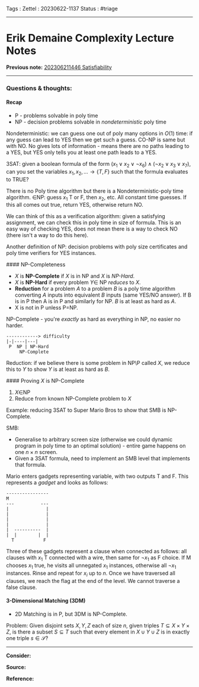 Tags :
Zettel :  20230622-1137
Status : #triage 

-----

# Erik Demaine Complexity Lecture Notes

**Previous note:** [202306211446 Satisfiability](202306211446%20Satisfiability.md)

-----

### Questions & thoughts:

#### Recap

 - P - problems solvable in poly time
 - NP - decision problems solvable in _nondeterministic_ poly time

Nondeterministic: we can guess one out of poly many options in $O(1)$ time: if any guess can lead to YES then we get such a guess. CO-NP is same but with NO. No gives lots of information - means there are no paths leading to a YES, but YES only tells you at least one path leads to a YES.

3SAT: given a boolean formula of the form $(x_1 \vee x_2 \vee \neg x_6) \wedge (\neg x_2 \vee x_3 \vee x_7)$, can you set the variables $x_1, x_2, \dots \rightarrow \{T, F\}$ such that the formula evaluates to TRUE?

There is no Poly time algorithm but there is a Nondeterministic-poly time algorithm. 
$\in$NP: guess $x_1$ T or F, then $x_2,$ etc. All constant time guesses. If this all comes out true, return YES, otherwise return NO.

We can think of this as a verification algorithm: given a satisfying assignment, we can check this in poly time in size of formula. This is an easy way of checking YES, does not mean there is a way to check NO (there isn't a way to do this here).

Another definition of NP: decision problems with poly size certificates and poly time verifiers for YES instances.

#### NP-Completeness

 - $X$ is **NP-Complete** if $X$ is in NP and $X$ is *NP-Hard*.
 - $X$ is **NP-Hard** if every problem $Y\in$ NP *reduces* to $X$.
 - **Reduction** for a problem $A$ to a problem $B$ is a poly time algorithm converting $A$ inputs into equivalent $B$ inputs (same YES/NO answer). If B is in P then A is in P and similarly for NP. $B$ is at least as hard as $A$.
 - X is not in P unless P=NP.

NP-Complete - you're _exactly_ as hard as everything in NP, no easier no harder.

```
------------> difficulty
|-|----|---|
 P  NP | NP-Hard
     NP-Complete
```

Reduction: if we believe there is some problem in NP\P called $X$, we reduce this to $Y$ to show $Y$ is at least as hard as $B$.

#### Proving $X$ is NP-Complete

1. $X\in$NP
2. Reduce from known NP-Complete problem to $X$

Example: reducing 3SAT to Super Mario Bros to show that SMB is NP-Complete.

SMB:
 - Generalise to arbitrary screen size (otherwise we could dynamic program in poly time to an optimal solution) - entire game happens on one $n\times n$ screen.
 - Given a 3SAT formula, need to implement an SMB level that implements that formula.

Mario enters gadgets representing variable, with two outputs T and F. This represents a *gadget* and looks as follows:
```
----------------
M
---          ---
|              |
|              |
|              |
|              |
|  ----------  |
|  |        |  |
  T           F
```
Three of these gadgets represent a clause when connected as follows: all clauses with $x_1$ T connected with a wire, then same for $\neg x_1$ as F choice. If M chooses $x_1$ true, he visits all unnegated $x_1$ instances, otherwise all $\neg x_1$ instances. Rinse and repeat for $x_i$ up to $n$. Once we have traversed all clauses, we reach the flag at the end of the level. We cannot traverse a false clause. 

#### 3-Dimensional Matching (3DM)

 - 2D Matching is in P, but 3DM is NP-Complete.

Problem:
Given disjoint sets $X, Y, Z$ each of size $n$,  given triples $T\subseteq X\times Y\times Z$, is there a subset $S\subseteq T$ such that every element in $X\cup Y\cup Z$ is in exactly one triple $s\in\mathcal{S}$?


-----
 
**Consider:**


**Source:** 


**Reference:** 
